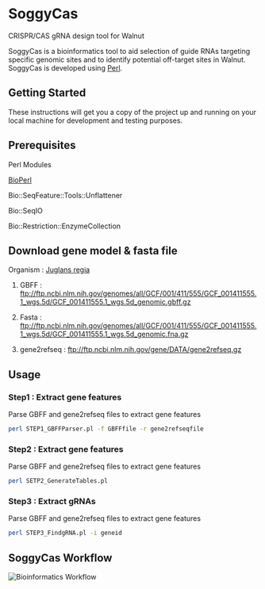 # SoggyCas
CRISPR/CAS gRNA design tool for Walnut

SoggyCas is a bioinformatics tool to aid selection of guide RNAs targeting specific genomic sites and to identify potential off-target sites in Walnut. SoggyCas is developed using [Perl](https://www.perl.org/).

## Getting Started
These instructions will get you a copy of the project up and running on your local machine for development and testing purposes.

## Prerequisites

Perl Modules

[BioPerl](https://metacpan.org/release/BioPerl)

Bio::SeqFeature::Tools::Unflattener

Bio::SeqIO

Bio::Restriction::EnzymeCollection


## Download gene model & fasta file

Organism : [Juglans regia](https://www.ncbi.nlm.nih.gov/genome/?term=juglans+regia)

1) GBFF : ftp://ftp.ncbi.nlm.nih.gov/genomes/all/GCF/001/411/555/GCF_001411555.1_wgs.5d/GCF_001411555.1_wgs.5d_genomic.gbff.gz


2) Fasta : ftp://ftp.ncbi.nlm.nih.gov/genomes/all/GCF/001/411/555/GCF_001411555.1_wgs.5d/GCF_001411555.1_wgs.5d_genomic.fna.gz


3) gene2refseq : ftp://ftp.ncbi.nlm.nih.gov/gene/DATA/gene2refseq.gz


## Usage

### Step1 : Extract gene features

Parse GBFF and gene2refseq files to extract gene features

```bash
perl STEP1_GBFFParser.pl -f GBFFfile -r gene2refseqfile
```

### Step2 : Extract gene features

Parse GBFF and gene2refseq files to extract gene features

```bash
perl SETP2_GenerateTables.pl
```

### Step3 : Extract gRNAs

Parse GBFF and gene2refseq files to extract gene features

```bash
perl STEP3_FindgRNA.pl -i geneid
```



## SoggyCas Workflow

![Bioinformatics Workflow](https://github.com/dandekarlab/SoggyCas/blob/master/Workflow.png)


